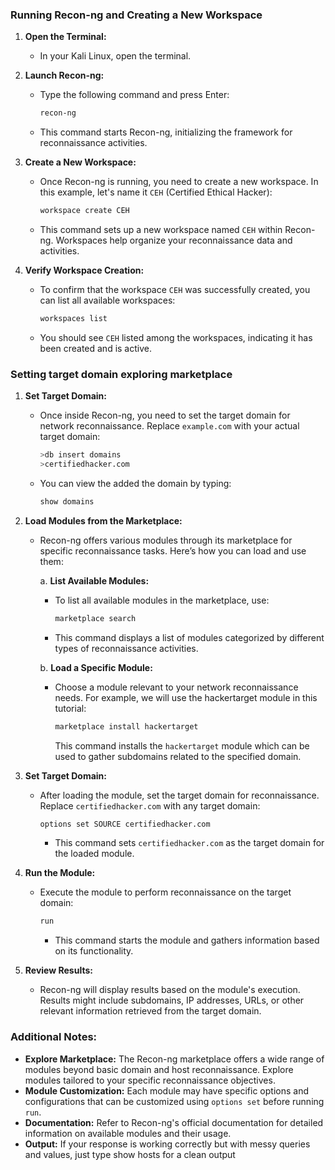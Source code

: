 ### Running Recon-ng and Creating a New Workspace

1. **Open the Terminal:**
   - In your Kali Linux, open the terminal.

2. **Launch Recon-ng:**
   - Type the following command and press Enter:
     ```bash
     recon-ng
     ```
   - This command starts Recon-ng, initializing the framework for reconnaissance activities.

3. **Create a New Workspace:**
   - Once Recon-ng is running, you need to create a new workspace. In this example, let's name it `CEH` (Certified Ethical Hacker):
     ```bash
     workspace create CEH
     ```
   - This command sets up a new workspace named `CEH` within Recon-ng. Workspaces help organize your reconnaissance data and activities.

4. **Verify Workspace Creation:**
   - To confirm that the workspace `CEH` was successfully created, you can list all available workspaces:
     ```bash
     workspaces list
     ```
   - You should see `CEH` listed among the workspaces, indicating it has been created and is active.

### Setting target domain exploring marketplace

1. **Set Target Domain:**
   - Once inside Recon-ng, you need to set the target domain for network reconnaissance. Replace `example.com` with your actual target domain:
     ```bash
     >db insert domains
     >certifiedhacker.com
     ```
   - You can view the added the domain by typing:   
     ```bash
     show domains
     ```

2. **Load Modules from the Marketplace:**
   - Recon-ng offers various modules through its marketplace for specific reconnaissance tasks. Here’s how you can load and use them:
   
     a. **List Available Modules:**
        - To list all available modules in the marketplace, use:
          ```bash
          marketplace search
          ```
        - This command displays a list of modules categorized by different types of reconnaissance activities.

     b. **Load a Specific Module:**
        - Choose a module relevant to your network reconnaissance needs. For example, we will use the hackertarget module in this tutorial:
          ```bash
          marketplace install hackertarget
          ```
          This command installs the `hackertarget` module which can be used to gather subdomains related to the specified domain.

3. **Set Target Domain:**
   - After loading the module, set the target domain for reconnaissance. Replace `certifiedhacker.com` with any target domain:
     ```bash
     options set SOURCE certifiedhacker.com
     ```
     - This command sets `certifiedhacker.com` as the target domain for the loaded module.

4. **Run the Module:**
   - Execute the module to perform reconnaissance on the target domain:
     ```bash
     run
     ```
     - This command starts the module and gathers information based on its functionality.

5. **Review Results:**
   - Recon-ng will display results based on the module's execution. Results might include subdomains, IP addresses, URLs, or other relevant information retrieved from the target domain.

### Additional Notes:
- **Explore Marketplace:** The Recon-ng marketplace offers a wide range of modules beyond basic domain and host reconnaissance. Explore modules tailored to your specific reconnaissance objectives.
- **Module Customization:** Each module may have specific options and configurations that can be customized using `options set` before running `run`.
- **Documentation:** Refer to Recon-ng's official documentation for detailed information on available modules and their usage.
- **Output:** If your response is working correctly but with messy queries and values, just type show hosts for a clean output
